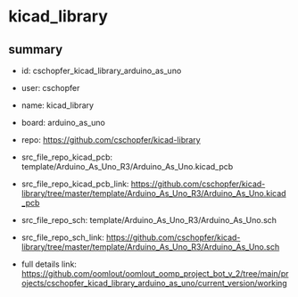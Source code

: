 # kicad_library
 
## summary 
* id: cschopfer_kicad_library_arduino_as_uno
* user: cschopfer
* name: kicad_library
* board: arduino_as_uno
* repo: https://github.com/cschopfer/kicad-library
* src_file_repo_kicad_pcb: template/Arduino_As_Uno_R3/Arduino_As_Uno.kicad_pcb
* src_file_repo_kicad_pcb_link: https://github.com/cschopfer/kicad-library/tree/master/template/Arduino_As_Uno_R3/Arduino_As_Uno.kicad_pcb


* src_file_repo_sch: template/Arduino_As_Uno_R3/Arduino_As_Uno.sch
* src_file_repo_sch_link: https://github.com/cschopfer/kicad-library/tree/master/template/Arduino_As_Uno_R3/Arduino_As_Uno.sch
* full details link: https://github.com/oomlout/oomlout_oomp_project_bot_v_2/tree/main/projects/cschopfer_kicad_library_arduino_as_uno/current_version/working  






